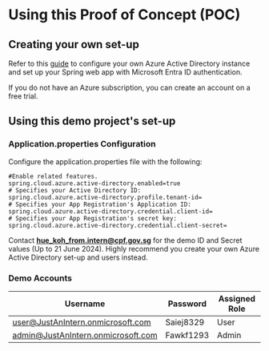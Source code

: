 # Using this Proof of Concept (POC)

## Creating your own set-up
Refer to this [guide](https://learn.microsoft.com/en-us/azure/developer/java/spring-framework/configure-spring-boot-starter-java-app-with-azure-active-directory) 
to configure your own Azure Active Directory instance and set up your Spring web app with Microsoft Entra ID authentication.

If you do not have an Azure subscription, you can create an account on a 
free trial.

## Using this demo project's set-up

### Application.properties Configuration
Configure the application.properties file with the following:

```
#Enable related features.
spring.cloud.azure.active-directory.enabled=true
# Specifies your Active Directory ID:
spring.cloud.azure.active-directory.profile.tenant-id=
# Specifies your App Registration's Application ID:
spring.cloud.azure.active-directory.credential.client-id=
# Specifies your App Registration's secret key:
spring.cloud.azure.active-directory.credential.client-secret=
```

Contact **hue_koh_from.intern@cpf.gov.sg** for the demo ID and Secret values (Up to 21 June 2024).
Highly recommend you create your own Azure Active Directory set-up and users instead.

### Demo Accounts
| Username                             | Password  | Assigned Role |
|--------------------------------------|-----------|---------------|
| user@JustAnIntern.onmicrosoft.com    | Saiej8329 | User          |
| admin@JustAnIntern.onmicrosoft.com   | Fawkf1293 | Admin         |